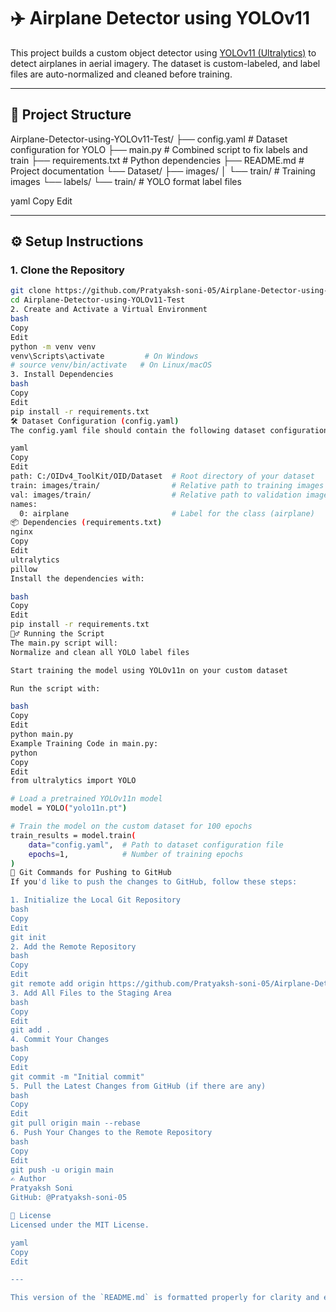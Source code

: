 # ✈️ Airplane Detector using YOLOv11

This project builds a custom object detector using [YOLOv11 (Ultralytics)](https://github.com/ultralytics/ultralytics) to detect airplanes in aerial imagery. The dataset is custom-labeled, and label files are auto-normalized and cleaned before training.

---

## 📁 Project Structure

Airplane-Detector-using-YOLOv11-Test/ ├── config.yaml # Dataset configuration for YOLO ├── main.py # Combined script to fix labels and train ├── requirements.txt # Python dependencies ├── README.md # Project documentation └── Dataset/ ├── images/ │ └── train/ # Training images └── labels/ └── train/ # YOLO format label files

yaml
Copy
Edit

---

## ⚙️ Setup Instructions

### 1. Clone the Repository

```bash
git clone https://github.com/Pratyaksh-soni-05/Airplane-Detector-using-YOLOv11-Test.git
cd Airplane-Detector-using-YOLOv11-Test
2. Create and Activate a Virtual Environment
bash
Copy
Edit
python -m venv venv
venv\Scripts\activate         # On Windows
# source venv/bin/activate   # On Linux/macOS
3. Install Dependencies
bash
Copy
Edit
pip install -r requirements.txt
🛠️ Dataset Configuration (config.yaml)
The config.yaml file should contain the following dataset configuration for YOLO:

yaml
Copy
Edit
path: C:/OIDv4_ToolKit/OID/Dataset  # Root directory of your dataset
train: images/train/                # Relative path to training images
val: images/train/                  # Relative path to validation images
names:
  0: airplane                       # Label for the class (airplane)
📦 Dependencies (requirements.txt)
nginx
Copy
Edit
ultralytics
pillow
Install the dependencies with:

bash
Copy
Edit
pip install -r requirements.txt
🏃‍♂️ Running the Script
The main.py script will:
Normalize and clean all YOLO label files

Start training the model using YOLOv11n on your custom dataset

Run the script with:

bash
Copy
Edit
python main.py
Example Training Code in main.py:
python
Copy
Edit
from ultralytics import YOLO

# Load a pretrained YOLOv11n model
model = YOLO("yolo11n.pt")

# Train the model on the custom dataset for 100 epochs
train_results = model.train(
    data="config.yaml",  # Path to dataset configuration file
    epochs=1,            # Number of training epochs
)
🔄 Git Commands for Pushing to GitHub
If you'd like to push the changes to GitHub, follow these steps:

1. Initialize the Local Git Repository
bash
Copy
Edit
git init
2. Add the Remote Repository
bash
Copy
Edit
git remote add origin https://github.com/Pratyaksh-soni-05/Airplane-Detector-using-YOLOv11-Test.git
3. Add All Files to the Staging Area
bash
Copy
Edit
git add .
4. Commit Your Changes
bash
Copy
Edit
git commit -m "Initial commit"
5. Pull the Latest Changes from GitHub (if there are any)
bash
Copy
Edit
git pull origin main --rebase
6. Push Your Changes to the Remote Repository
bash
Copy
Edit
git push -u origin main
✍️ Author
Pratyaksh Soni
GitHub: @Pratyaksh-soni-05

📄 License
Licensed under the MIT License.

yaml
Copy
Edit

---

This version of the `README.md` is formatted properly for clarity and ease of use. It explains all the steps needed t
